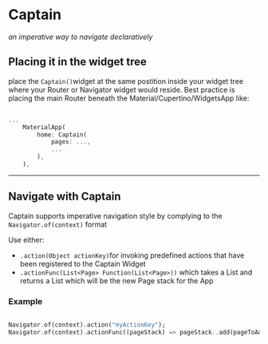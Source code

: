 # Captain

*an imperative way to navigate declaratively*

## Placing it in the widget tree

place the `Captain()`widget at the same postition inside your widget tree where your Router or Navigator widget would reside. Best practice is placing the main Router beneath the Material/Cupertino/WidgetsApp like:

````dart

...
    MaterialApp(
        home: Captain(
            pages: ...,
            ...
        ),
    ),

````
---

## Navigate with Captain

Captain supports imperative navigation style by complying to the `Navigator.of(context)` format

Use either:
- `.action(Object actionKey)`for invoking predefined actions that have been registered to the Captain Widget
- `.actionFunc(List<Page> Function(List<Page>))` which takes a List<Page> and returns a List<Page> which will be the new Page stack for the App

### Example

````dart

Navigator.of(context).action("myActionKey");
Navigator.of(context).actionFunc((pageStack) => pageStack..add(pageToAdd));

````

